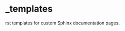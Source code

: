<!--
SPDX-FileCopyrightText: 2021 The eminus developers
SPDX-License-Identifier: Apache-2.0
-->
# _templates

rst templates for custom Sphinx documentation pages.
